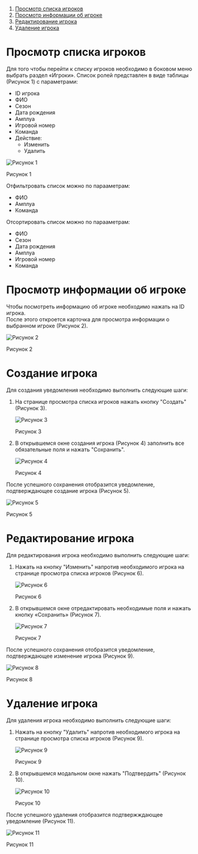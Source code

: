 1. [Просмотр списка игроков](#просмотр-списка-игроков)
2. [Просмотр информации об игроке](#просмотр-инофрмации-об-игроке)
3. [Редактирование игрока](#редактирование-игрока)
4. [Удаление игрока](#удаление-игрока)

# Просмотр списка игроков
Для того чтобы перейти к списку игроков необходимо в боковом меню выбрать раздел «Игроки».
Список ролей представлен в виде таблицы (Рисунок 1) с параметрами:
- ID игрока
- ФИО
- Сезон
- Дата рождения
- Амплуа
- Игровой номер
- Команда
- Действие:
	- Изменить
	- Удалить

![Рисунок 1](images/players_1.png)

Рисунок 1

Отфильтровать список можно по парааметрам:
- ФИО
- Амплуа
- Команда

Отсортировать список можно по парааметрам:
- ФИО
- Сезон
- Дата рождения
- Амплуа
- Игровой номер
- Команда


# Просмотр информации об игроке
Чтобы посмотреть информацию об игроке необходимо нажать на ID игрока.  
После этого откроется карточка для просмотра информации о выбранном игроке (Рисунок 2).

<img class='md-img' src="images/players_2.png" alt="Рисунок 2">

Рисунок 2

# Создание игрока
Для создания уведомления необходимо выполнить следующие шаги:
1. На странице просмотра списка игроков нажать кнопку "Создать" (Рисунок 3).
   
   ![Рисунок 3](images/players_3.png)
   
   Рисунок 3  
2. В открывшемся окне создания игрока (Рисунок 4) заполнить все обязательные поля и нажать "Сохранить".
   
   <img class='md-img' src="images/players_4.png" alt="Рисунок 4">
   
   Рисунок 4

После успешного сохранения отобразится уведомление, подтверждающее создание игрока (Рисунок 5).

 <img class='md-img' src="images/players_5.png" alt="Рисунок 5">

Рисунок 5

# Редактирование игрока
Для редактирования игрока необходимо выполнить следующие шаги:
1. Нажать на кнопку "Изменить" напротив необходимого игрока на странице просмотра списка игроков (Рисунок 6).
   
   ![Рисунок 6](images/players_6.png)
   
   Рисунок 6  
2. В открывшемся окне отредактировать необходимые поля и нажать кнопку «Сохранить» (Рисунок 7).
   
   <img class='md-img' src="images/players_7.png" alt="Рисунок 7">
   
   Рисунок 7

После успешного сохранения отобразится уведомление, подтверждающее изменение игрока (Рисунок 9).

<img class='md-img' src="images/players_8.png" alt="Рисунок 8">

Рисунок 8

# Удаление игрока
Для удаления игрока необходимо выполнить следующие шаги:
1. Нажать на кнопку "Удалить" напротив необходимого игрока на странице просмотра списка игроков (Рисунок 9).
   
   ![Рисунок 9](images/players_9.png)
   
   Рисунок 9  
2. В открывшемся модальном окне нажать "Подтвердить" (Рисунок 10).

   <img class='md-img' src="images/players_10.png" alt="Рисунок 10">
   
   Рисуок 10

После успешного удаления отобразится подтвержждающее уведомление (Рисунок 11).

<img class='md-img' src="images/players_11.png" alt="Рисунок 11">

Рисунок 11